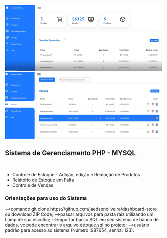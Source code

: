 <img src="assets/images/home.png"/>
<img src="assets/images/venda.png"/>

<h2>Sistema de Gerenciamento PHP - MYSQL</h2><br>
<ul>
<li>Controle de Estoque - Adição, edição e Remoção de Produtos</li>
<li>Relátório de Estoque em Falta</li>
<li>Controle de Vendas</li>
</ul>

<h3>Orientações para uso do Sistema</h3>
-->comando git clone https://github.com/jaedsonoliveira/dashboard-store ou download ZIP Code;
-->passar arquivos para pasta raiz utilizando um Lamp de sua escolha;
-->importar banco SQL em seu sistema de banco de dados, vc pode encontrar o arquivo estoque.sql no projeto;
-->usuário padrão para acesso ao sistema (Número :987654, senha: 123).
